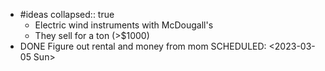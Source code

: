 - #ideas
  collapsed:: true
	- Electric wind instruments with McDougall's
	- They sell for a ton (>$1000)
- DONE Figure out rental and money from mom
  SCHEDULED: <2023-03-05 Sun>